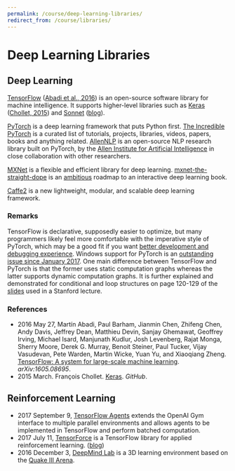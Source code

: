 ```yaml
---
permalink: /course/deep-learning-libraries/
redirect_from: /course/libraries/
---
```

# Deep Learning Libraries

## Deep Learning

[TensorFlow](https://www.tensorflow.org/) ([Abadi et al., 2016](https://arxiv.org/abs/1605.08695)) is an open-source software library for machine intelligence. It supports higher-level libraries such as [Keras](https://keras.io/) ([Chollet, 2015](https://github.com/fchollet/keras)) and [Sonnet](https://github.com/deepmind/sonnet) ([blog](https://deepmind.com/blog/open-sourcing-sonnet/)).

[PyTorch](http://pytorch.org/) is a deep learning framework that puts Python first. [The Incredible PyTorch](https://github.com/ritchieng/the-incredible-pytorch) is a curated list of tutorials, projects, libraries, videos, papers, books and anything related. [AllenNLP](http://allennlp.org/) is an open-source NLP research library built on PyTorch, by the [Allen Institute for Artificial Intelligence](http://allenai.org/) in close collaboration with other researchers.

[MXNet](http://mxnet.io/) is a flexible and efficient library for deep learning. [mxnet-the-straight-dope](https://github.com/zackchase/mxnet-the-straight-dope) is an [ambitious](https://twitter.com/zacharylipton/status/888096437187207168) roadmap to an interactive deep learning book.

[Caffe2](http://caffe2.ai/) is a new lightweight, modular, and scalable deep learning framework.

### Remarks

TensorFlow is declarative, supposedly easier to optimize, but many programmers likely feel more comfortable with the imperative style of PyTorch, which may be a good fit if you want [better development and debugging experience](https://medium.com/@dubovikov.kirill/pytorch-vs-tensorflow-spotting-the-difference-25c75777377b). Windows support for PyTorch is an [outstanding issue since January 2017](https://github.com/pytorch/pytorch/issues/494). One main difference between TensorFlow and PyTorch is that the former uses static computation graphs whereas the latter supports dynamic computation graphs. It is further explained and demonstrated for conditional and loop structures on page 120-129 of the [slides](http://cs231n.stanford.edu/slides/2017/cs231n_2017_lecture8.pdf) used in a Stanford lecture.

### References

* 2016 May 27, Martín Abadi, Paul Barham, Jianmin Chen, Zhifeng Chen, Andy Davis, Jeffrey Dean, Matthieu Devin, Sanjay Ghemawat, Geoffrey Irving, Michael Isard, Manjunath Kudlur, Josh Levenberg, Rajat Monga, Sherry Moore, Derek G. Murray, Benoit Steiner, Paul Tucker, Vijay Vasudevan, Pete Warden, Martin Wicke, Yuan Yu, and Xiaoqiang Zheng. [TensorFlow: A system for large-scale machine learning](https://arxiv.org/abs/1605.08695). *arXiv:1605.08695*.
* 2015 March. François Chollet. [Keras](https://github.com/fchollet/keras). *GitHub*.

## Reinforcement Learning

* 2017 September 9, [TensorFlow Agents](https://github.com/tensorflow/agents) extends the OpenAI Gym interface to multiple parallel environments and allows agents to be implemented in TensorFlow and perform batched computation.
* 2017 July 11, [TensorForce](https://reinforce.io/) is a TensorFlow library for applied reinforcement learning. ([blog](https://reinforce.io/blog/introduction-to-tensorforce/))
* 2016 December 3, [DeepMind Lab](https://github.com/deepmind/lab) is a 3D learning environment based on the [Quake III Arena](https://github.com/id-Software/Quake-III-Arena).

